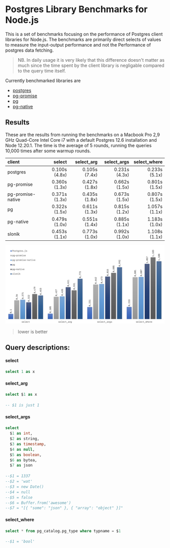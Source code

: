 # Postgres Library Benchmarks for Node.js

This is a set of benchmarks focusing on the performance of Postgres client libraries for Node.js. The benchmarks are primarily direct selects of values to measure the input-output performance and not the Performance of postgres data fetching.

> NB. In daily usage it is very likely that this difference doesn't matter as much since the time spent by the client library is negligable compared to the query time itself.

Currently benchmarked libraries are

- [postgres](https://github.com/porsager/postgres)
- [pg-promise](https://github.com/vitaly-t/pg-promise)
- [pg](https://github.com/brianc/node-postgres)
- [pg-native](https://github.com/brianc/node-pg-native)

## Results

These are the results from running the benchmarks on a Macbook Pro 2,9 GHz Quad-Core Intel Core i7 with a default Postgres 12.6 installation and Node 12.20.1.
The time is the average of 5 rounds, running the queries 10,000 times after some warmup rounds.

client     |         select |     select_arg |    select_args |   select_where
:--------- | -------------: | -------------: | -------------: | -------------:
postgres   |  0.100s (4.8x) |  0.105s (7.4x) |  0.231s (4.3x) |  0.233s (5.1x)
pg-promise |  0.360s (1.3x) |  0.427s (1.8x) |  0.662s (1.5x) |  0.801s (1.5x)
pg-promise-native |  0.371s (1.3x) |  0.435s (1.8x) |  0.673s (1.5x) |  0.807s (1.5x)
pg         |  0.322s (1.5x) |  0.611s (1.3x) |  0.815s (1.2x) |  1.057s (1.1x)
pg-native  |  0.479s (1.0x) |  0.551s (1.4x) |  0.885s (1.1x) |  1.183s (1.0x)
slonik     |  0.453s (1.1x) |  0.773s (1.0x) |  0.992s (1.0x) |  1.108s (1.1x)

![results chart](results.png)
> lower is better

## Query descriptions:

#### select

```sql
select 1 as x
```

#### select_arg

```sql
select $1 as x

-- $1 is just 1
```

#### select_args
```sql
select
  $1 as int,
  $2 as string,
  $3 as timestamp,
  $4 as null,
  $5 as boolean,
  $6 as bytea,
  $7 as json

--$1 = 1337
--$2 = 'wat'
--$3 = new Date()
--$4 = null
--$5 = false
--$6 = Buffer.from('awesome')
--$7 = "[{ "some": "json" }, { "array": "object" }]"
```

#### select_where

```sql
select * from pg_catalog.pg_type where typname = $1

--$1 = 'bool'
```

